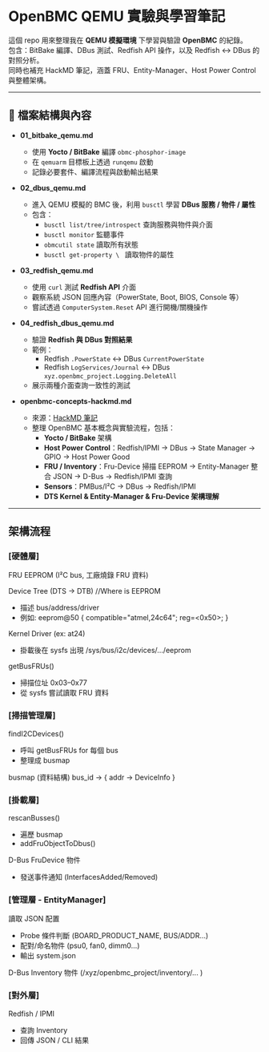 # OpenBMC QEMU 實驗與學習筆記

這個 repo 用來整理我在 **QEMU 模擬環境** 下學習與驗證 **OpenBMC** 的紀錄。  
包含：BitBake 編譯、DBus 測試、Redfish API 操作，以及 Redfish ↔ DBus 的對照分析。  
同時也補充 HackMD 筆記，涵蓋 FRU、Entity-Manager、Host Power Control 與整體架構。

---

## 📂 檔案結構與內容

- **01_bitbake_qemu.md**  
  - 使用 **Yocto / BitBake** 編譯 `obmc-phosphor-image`  
  - 在 `qemuarm` 目標板上透過 `runqemu` 啟動  
  - 記錄必要套件、編譯流程與啟動輸出結果

- **02_dbus_qemu.md**  
  - 進入 QEMU 模擬的 BMC 後，利用 `busctl` 學習 **DBus 服務 / 物件 / 屬性**  
  - 包含：
    - `busctl list/tree/introspect` 查詢服務與物件與介面  
    - `busctl monitor` 監聽事件  
    - `obmcutil state` 讀取所有狀態  
    - `busctl get-property \ ` 讀取物件的屬性

- **03_redfish_qemu.md**  
  - 使用 `curl` 測試 **Redfish API** 介面  
  - 觀察系統 JSON 回應內容（PowerState, Boot, BIOS, Console 等）  
  - 嘗試透過 `ComputerSystem.Reset` API 進行開機/關機操作

- **04_redfish_dbus_qemu.md**  
  - 驗證 **Redfish 與 DBus 對照結果**  
  - 範例：
    - Redfish `.PowerState` ↔ DBus `CurrentPowerState`  
    - Redfish `LogServices/Journal` ↔ DBus `xyz.openbmc_project.Logging.DeleteAll`  
  - 展示兩種介面查詢一致性的測試

- **openbmc-concepts-hackmd.md**  
  - 來源：[HackMD 筆記](https://hackmd.io/@-dj2hMxRT2-aleBNa4Xpvg/B1db0OIclg)  
  - 整理 OpenBMC 基本概念與實驗流程，包括：  
    - **Yocto / BitBake** 架構  
    - **Host Power Control**：Redfish/IPMI → DBus → State Manager → GPIO → Host Power Good  
    - **FRU / Inventory**：Fru-Device 掃描 EEPROM → Entity-Manager 整合 JSON → D-Bus → Redfish/IPMI 查詢  
    - **Sensors**：PMBus/I²C → DBus → Redfish/IPMI  
    - **DTS Kernel & Entity-Manager & Fru-Device 架構理解**

 ---
 ## 架構流程
 ### [硬體層]
FRU EEPROM (I²C bus, 工廠燒錄 FRU 資料)
    
Device Tree (DTS → DTB)  //Where is EEPROM
  - 描述 bus/address/driver
  - 例如: eeprom@50 { compatible="atmel,24c64"; reg=<0x50>; }
    
Kernel Driver (ex: at24)
  - 掛載後在 sysfs 出現 /sys/bus/i2c/devices/.../eeprom
    
getBusFRUs()
  - 掃描位址 0x03–0x77
  - 從 sysfs 嘗試讀取 FRU 資料

### [掃描管理層]
findI2CDevices()
  - 呼叫 getBusFRUs for 每個 bus
  - 整理成 busmap
    
busmap (資料結構)
  bus_id → { addr → DeviceInfo }

### [掛載層]
rescanBusses()
  - 遍歷 busmap
  - addFruObjectToDbus()
    
D-Bus FruDevice 物件
  + 發送事件通知 (InterfacesAdded/Removed)

### [管理層 - EntityManager]
讀取 JSON 配置
  - Probe 條件判斷 (BOARD_PRODUCT_NAME, BUS/ADDR…)
  - 配對/命名物件 (psu0, fan0, dimm0…)
  - 輸出 system.json
    
D-Bus Inventory 物件
  (/xyz/openbmc_project/inventory/... )

### [對外層]
Redfish / IPMI
  - 查詢 Inventory
  - 回傳 JSON / CLI 結果

